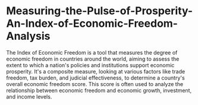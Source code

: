 # Measuring-the-Pulse-of-Prosperity-An-Index-of-Economic-Freedom-Analysis

The Index of Economic Freedom is a tool that measures the degree of economic freedom in countries around the world, aiming to assess the extent to which a nation's policies and institutions support economic prosperity. It's a composite measure, looking at various factors like trade freedom, tax burden, and judicial effectiveness, to determine a country's overall economic freedom score. This score is often used to analyze the relationship between economic freedom and economic growth, investment, and income levels. 

